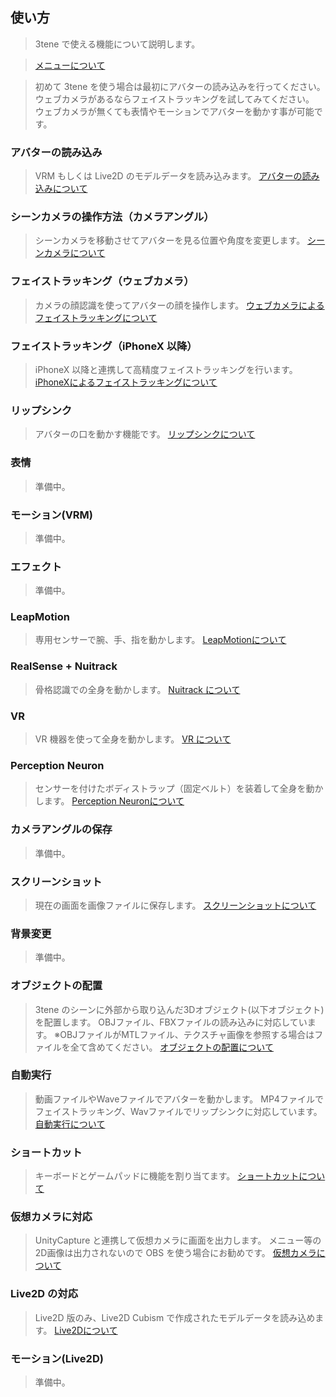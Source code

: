 ## 使い方

>3tene で使える機能について説明します。

>[メニューについて](#AboutMenu.md)

>初めて 3tene を使う場合は最初にアバターの読み込みを行ってください。
>ウェブカメラがあるならフェイストラッキングを試してみてください。
>ウェブカメラが無くても表情やモーションでアバターを動かす事が可能です。


### アバターの読み込み

>VRM もしくは Live2D のモデルデータを読み込みます。
>[アバターの読み込みについて](#AvaterSelect.md)


### シーンカメラの操作方法（カメラアングル）

>シーンカメラを移動させてアバターを見る位置や角度を変更します。
>[シーンカメラについて](#SceneCamera.md)


### フェイストラッキング（ウェブカメラ）

>カメラの顔認識を使ってアバターの顔を操作します。
>[ウェブカメラによるフェイストラッキングについて](#ft_webcamera.md)


### フェイストラッキング（iPhoneX 以降）

>iPhoneX 以降と連携して高精度フェイストラッキングを行います。
>[iPhoneXによるフェイストラッキングについて](#ft_iphone.md)


### リップシンク

>アバターの口を動かす機能です。
>[リップシンクについて](#lipsync.md)


### 表情

>準備中。


### モーション(VRM)

>準備中。


### エフェクト

>準備中。


### LeapMotion

>専用センサーで腕、手、指を動かします。
>[LeapMotionについて](#leapmotion.md)


### RealSense + Nuitrack

>骨格認識での全身を動かします。
>[Nuitrack について](#nuitrack.md)


### VR

>VR 機器を使って全身を動かします。
>[VR について](#UsingVR.md)


### Perception Neuron

>センサーを付けたボディストラップ（固定ベルト）を装着して全身を動かします。
>[Perception Neuronについて](#PerceptionNeuron.md)


### カメラアングルの保存

>準備中。


### スクリーンショット

>現在の画面を画像ファイルに保存します。
>[スクリーンショットについて](#screenshot.md)


### 背景変更

>準備中。


### オブジェクトの配置

>3tene のシーンに外部から取り込んだ3Dオブジェクト(以下オブジェクト)を配置します。
>OBJファイル、FBXファイルの読み込みに対応しています。
>※OBJファイルがMTLファイル、テクスチャ画像を参照する場合はファイルを全て含めてください。
>[オブジェクトの配置について](#ObjectPlacement.md)


### 自動実行

>動画ファイルやWaveファイルでアバターを動かします。
>MP4ファイルでフェイストラッキング、Wavファイルでリップシンクに対応しています。
>[自動実行について](#AutoRun.md)


### ショートカット

>キーボードとゲームパッドに機能を割り当てます。
>[ショートカットについて](#shortcut.md)


### 仮想カメラに対応

>UnityCapture と連携して仮想カメラに画面を出力します。
>メニュー等の2D画像は出力されないので OBS を使う場合にお勧めです。
>[仮想カメラについて](#VirtualCamera.md)


### Live2D の対応

>Live2D 版のみ、Live2D Cubism で作成されたモデルデータを読み込めます。
>[Live2Dについて](#AboutLive2D.md)


### モーション(Live2D)

>準備中。




